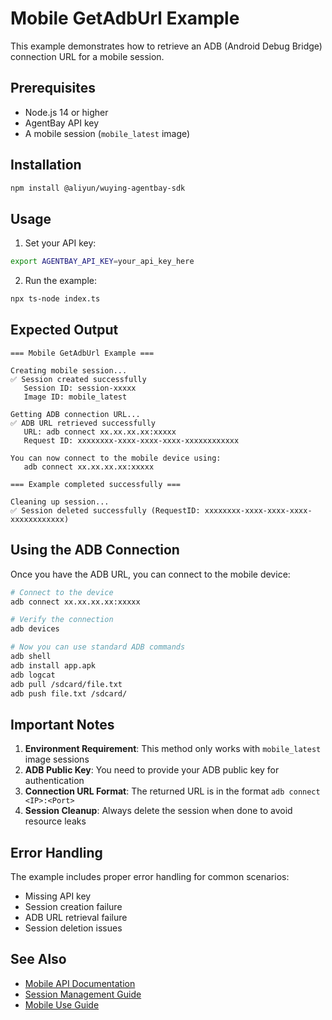 # Mobile GetAdbUrl Example

This example demonstrates how to retrieve an ADB (Android Debug Bridge) connection URL for a mobile session.

## Prerequisites

- Node.js 14 or higher
- AgentBay API key
- A mobile session (`mobile_latest` image)

## Installation

```bash
npm install @aliyun/wuying-agentbay-sdk
```

## Usage

1. Set your API key:
```bash
export AGENTBAY_API_KEY=your_api_key_here
```

2. Run the example:
```bash
npx ts-node index.ts
```

## Expected Output

```
=== Mobile GetAdbUrl Example ===

Creating mobile session...
✅ Session created successfully
   Session ID: session-xxxxx
   Image ID: mobile_latest

Getting ADB connection URL...
✅ ADB URL retrieved successfully
   URL: adb connect xx.xx.xx.xx:xxxxx
   Request ID: xxxxxxxx-xxxx-xxxx-xxxx-xxxxxxxxxxxx

You can now connect to the mobile device using:
   adb connect xx.xx.xx.xx:xxxxx

=== Example completed successfully ===

Cleaning up session...
✅ Session deleted successfully (RequestID: xxxxxxxx-xxxx-xxxx-xxxx-xxxxxxxxxxxx)
```

## Using the ADB Connection

Once you have the ADB URL, you can connect to the mobile device:

```bash
# Connect to the device
adb connect xx.xx.xx.xx:xxxxx

# Verify the connection
adb devices

# Now you can use standard ADB commands
adb shell
adb install app.apk
adb logcat
adb pull /sdcard/file.txt
adb push file.txt /sdcard/
```

## Important Notes

1. **Environment Requirement**: This method only works with `mobile_latest` image sessions
2. **ADB Public Key**: You need to provide your ADB public key for authentication
3. **Connection URL Format**: The returned URL is in the format `adb connect <IP>:<Port>`
4. **Session Cleanup**: Always delete the session when done to avoid resource leaks

## Error Handling

The example includes proper error handling for common scenarios:
- Missing API key
- Session creation failure
- ADB URL retrieval failure
- Session deletion issues

## See Also

- [Mobile API Documentation](../../../api/mobile-use/mobile.md)
- [Session Management Guide](../../../../../docs/guides/common-features/basics/session-management.md)
- [Mobile Use Guide](../../../../../docs/guides/mobile-use/README.md)

